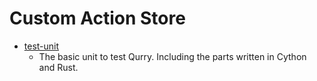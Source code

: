 # Custom Action Store

- [test-unit](./test-unit/action.yml)
  - The basic unit to test Qurry. Including the parts written in Cython and Rust.
